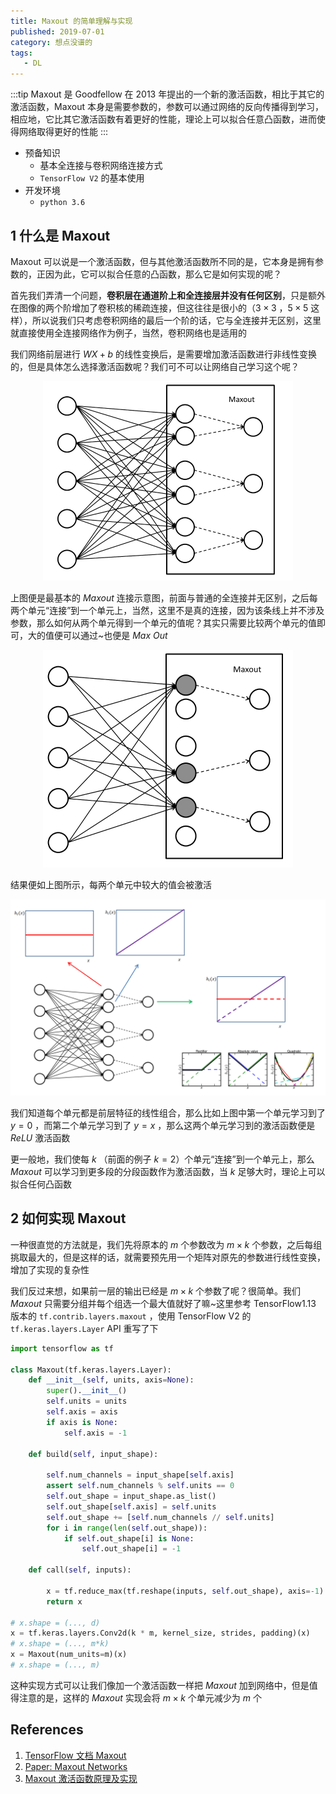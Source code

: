 ```yaml
---
title: Maxout 的简单理解与实现
published: 2019-07-01
category: 想点没谱的
tags:
   - DL
---
```


:::tip
Maxout 是 Goodfellow 在 2013 年提出的一个新的激活函数，相比于其它的激活函数，Maxout 本身是需要参数的，参数可以通过网络的反向传播得到学习，相应地，它比其它激活函数有着更好的性能，理论上可以拟合任意凸函数，进而使得网络取得更好的性能
:::

<!-- more -->

- 预备知识
   - 基本全连接与卷积网络连接方式
   - `TensorFlow V2` 的基本使用
- 开发环境
   - `python 3.6`

## 1 什么是 Maxout

Maxout 可以说是一个激活函数，但与其他激活函数所不同的是，它本身是拥有参数的，正因为此，它可以拟合任意的凸函数，那么它是如何实现的呢？

首先我们弄清一个问题，**卷积层在通道阶上和全连接层并没有任何区别**，只是额外在图像的两个阶增加了卷积核的稀疏连接，但这往往是很小的（$3 \times 3$ ，$5 \times 5$ 这样），所以说我们只考虑卷积网络的最后一个阶的话，它与全连接并无区别，这里就直接使用全连接网络作为例子，当然，卷积网络也是适用的

我们网络前层进行 $WX + b$ 的线性变换后，是需要增加激活函数进行非线性变换的，但是具体怎么选择激活函数呢？我们可不可以让网络自己学习这个呢？

<p align="center">
   <img src='../../assets/img/maxout/maxout-01.png' alt="maxout-01.png" width=400 />
</p>

上图便是最基本的 $Maxout$ 连接示意图，前面与普通的全连接并无区别，之后每两个单元“连接”到一个单元上，当然，这里不是真的连接，因为该条线上并不涉及参数，那么如何从两个单元得到一个单元的值呢？其实只需要比较两个单元的值即可，大的值便可以通过~也便是 $Max\ Out$

<p align="center">
   <img src='../../assets/img/maxout/maxout-02.png' alt="maxout-02.png" width=400 />
</p>

结果便如上图所示，每两个单元中较大的值会被激活

![](../../assets/img/maxout/maxout-03.png)

我们知道每个单元都是前层特征的线性组合，那么比如上图中第一个单元学习到了 $y = 0$ ，而第二个单元学习到了 $y = x$ ，那么这两个单元学习到的激活函数便是 $ReLU$ 激活函数

更一般地，我们使每 $k$ （前面的例子 $k = 2$）个单元“连接”到一个单元上，那么 $Maxout$ 可以学习到更多段的分段函数作为激活函数，当 $k$ 足够大时，理论上可以拟合任何凸函数

## 2 如何实现 Maxout

一种很直觉的方法就是，我们先将原本的 $m$ 个参数改为 $m \times k$ 个参数，之后每组挑取最大的，但是这样的话，就需要预先用一个矩阵对原先的参数进行线性变换，增加了实现的复杂性

我们反过来想，如果前一层的输出已经是 $m \times k$ 个参数了呢？很简单。我们 $Maxout$ 只需要分组并每个组选一个最大值就好了嘛~这里参考 TensorFlow1.13 版本的 `tf.contrib.layers.maxout` ，使用 TensorFlow V2 的 `tf.keras.layers.Layer` API 重写了下

```python
import tensorflow as tf

class Maxout(tf.keras.layers.Layer):
    def __init__(self, units, axis=None):
        super().__init__()
        self.units = units
        self.axis = axis
        if axis is None:
            self.axis = -1

    def build(self, input_shape):

        self.num_channels = input_shape[self.axis]
        assert self.num_channels % self.units == 0
        self.out_shape = input_shape.as_list()
        self.out_shape[self.axis] = self.units
        self.out_shape += [self.num_channels // self.units]
        for i in range(len(self.out_shape)):
            if self.out_shape[i] is None:
                self.out_shape[i] = -1

    def call(self, inputs):

        x = tf.reduce_max(tf.reshape(inputs, self.out_shape), axis=-1)
        return x

# x.shape = (..., d)
x = tf.keras.layers.Conv2d(k * m, kernel_size, strides, padding)(x)
# x.shape = (..., m*k)
x = Maxout(num_units=m)(x)
# x.shape = (..., m)
```

这种实现方式可以让我们像加一个激活函数一样把 $Maxout$ 加到网络中，但是值得注意的是，这样的 $Maxout$ 实现会将 $m \times k$ 个单元减少为 $m$ 个

## References

1. [TensorFlow 文档 Maxout](https://tensorflow.google.cn/api_docs/python/tf/contrib/layers/maxout?hl=en)
2. [Paper: Maxout Networks](https://arxiv.org/abs/1302.4389)
3. [Maxout 激活函数原理及实现](https://www.jianshu.com/p/710fd5d6d640)
